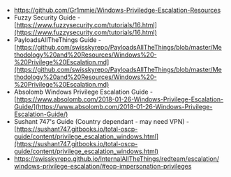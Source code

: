 - https://github.com/Gr1mmie/Windows-Priviledge-Escalation-Resources
- Fuzzy Security Guide - [https://www.fuzzysecurity.com/tutorials/16.html](https://www.fuzzysecurity.com/tutorials/16.html)
- PayloadsAllTheThings Guide - [https://github.com/swisskyrepo/PayloadsAllTheThings/blob/master/Methodology%20and%20Resources/Windows%20-%20Privilege%20Escalation.md](https://github.com/swisskyrepo/PayloadsAllTheThings/blob/master/Methodology%20and%20Resources/Windows%20-%20Privilege%20Escalation.md)
- Absolomb Windows Privilege Escalation Guide - [https://www.absolomb.com/2018-01-26-Windows-Privilege-Escalation-Guide/](https://www.absolomb.com/2018-01-26-Windows-Privilege-Escalation-Guide/)
- Sushant 747's Guide (Country dependant - may need VPN) - [https://sushant747.gitbooks.io/total-oscp-guide/content/privilege_escalation_windows.html](https://sushant747.gitbooks.io/total-oscp-guide/content/privilege_escalation_windows.html)
- https://swisskyrepo.github.io/InternalAllTheThings/redteam/escalation/windows-privilege-escalation/#eop-impersonation-privileges